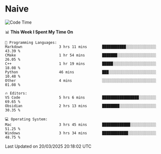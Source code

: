 # Naive
<!-- ## 日拱一卒，功不唐捐 -->
<!-- [![GitHub Streak](https://streak-stats.demolab.com/?user=XiaoXKKK)](https://git.io/streak-stats) -->
<!--START_SECTION:waka-->
![Code Time](http://img.shields.io/badge/Code%20Time-350%20hrs%2041%20mins-blue)

📊 **This Week I Spent My Time On** 

```text
💬 Programming Languages: 
Markdown                 3 hrs 11 mins       ███████████░░░░░░░░░░░░░░   43.39 % 
CMake                    1 hr 54 mins        ███████░░░░░░░░░░░░░░░░░░   26.05 % 
C++                      1 hr 19 mins        █████░░░░░░░░░░░░░░░░░░░░   18.08 % 
Python                   46 mins             ███░░░░░░░░░░░░░░░░░░░░░░   10.48 % 
Other                    4 mins              ░░░░░░░░░░░░░░░░░░░░░░░░░   01.08 % 

🔥 Editors: 
VS Code                  5 hrs 6 mins        █████████████████░░░░░░░░   69.65 % 
Obsidian                 2 hrs 13 mins       ████████░░░░░░░░░░░░░░░░░   30.35 % 

💻 Operating System: 
Mac                      3 hrs 45 mins       █████████████░░░░░░░░░░░░   51.25 % 
Windows                  3 hrs 34 mins       ████████████░░░░░░░░░░░░░   48.75 % 
```


 Last Updated on 20/03/2025 20:18:02 UTC
<!--END_SECTION:waka-->

